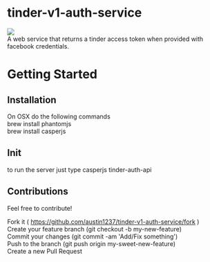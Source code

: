 # tinder-v1-auth-service
![](https://media.giphy.com/media/9yeStKuX0qhmo/giphy.gif)<br>
A web service that returns a tinder access token when provided with facebook credentials.

# Getting Started
## Installation
On OSX do the following commands<br>
brew install phantomjs<br>
brew install casperjs
## Init
to run the server just type
casperjs tinder-auth-api

## Contributions
Feel free to contribute!

Fork it ( https://github.com/austin1237/tinder-v1-auth-service/fork )<br>
Create your feature branch (git checkout -b my-new-feature)<br>
Commit your changes (git commit -am 'Add/Fix something')<br>
Push to the branch (git push origin my-sweet-new-feature)<br>
Create a new Pull Request
